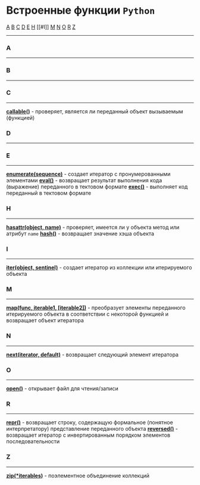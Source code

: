 # Встроенные функции `Python`
[A](#A) [B](#B) [C](#C) [D](#D) [E](#E) [H](#H) [[#I]] [M](#M) [N](#N) [O](#O) [R](#R) [Z](#Z)
***

### A
***


### B
***



### C
***
**[callable()](_встроенные%20функции%20Python.md#callable)** - проверяет, является ли переданный объект вызываемым (функцией)


### D
***


### E
***
**[enumerate(sequence)](_встроенные%20функции%20Python.md#enumerate%20sequence%20start%200)** - создает итератор с пронумерованными элементами
**[eval()](_встроенные%20функции%20Python.md#eval%20expression)** - возвращает результат выполнения кода (выражение) переданного в тектовом формате
**[exec()](_встроенные%20функции%20Python.md#exec)** - выполняет код переданный в тектовом формате


### H
***
**[hasattr(object, name)](_встроенные%20функции%20Python.md#hasattr%20object%20name)** - проверяет, имеется ли у объекта метод или атрибут `name`
**[hash()](_встроенные%20функции%20Python.md#hash)** - возвращает значение хэша объекта


### I
***
**[iter(object, sentinel)](_встроенные%20функции%20Python.md#iter%20object%20sentinel)** - создает итератор из коллекции или итерируемого объекта


### M
***
**[map(func, iterable1, \[iterable2\])](_встроенные%20функции%20Python.md#map%20func%20iterable)** - преобразует элементы переданного итерируемого объекта в соответствии с некоторой функцией и возвращает объект итератора


### N
***
**[next(iterator, default)](_встроенные%20функции%20Python.md#next%20iterator%20default)** - возвращает следующий элемент итератора


### O
***
**[open()](_встроенные%20функции%20Python.md#open)** - открывает файл для чтения/записи


### R
***
**[repr()](_встроенные%20функции%20Python.md#repr)** - возвращает строку, содержащую формальное (понятное интерпретатору) представление переданного объекта
**[reversed()](_встроенные%20функции%20Python.md#reversed)** - возвращает итератор с инвертированным порядком элементов последовательности


### Z
***
**[zip(\*iterables)](_встроенные%20функции%20Python.md#zip%20iterables%20strict%20False)** - поэлементное объединение коллекций